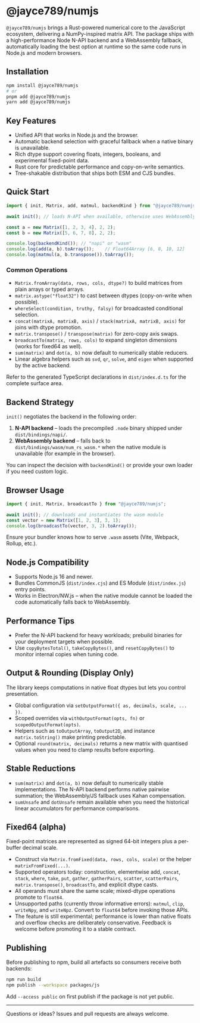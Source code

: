 ﻿# @jayce789/numjs

`@jayce789/numjs` brings a Rust-powered numerical core to the JavaScript ecosystem, delivering a NumPy-inspired matrix API. The package ships with a high-performance Node N-API backend and a WebAssembly fallback, automatically loading the best option at runtime so the same code runs in Node.js and modern browsers.

## Installation
```bash
npm install @jayce789/numjs
# or
pnpm add @jayce789/numjs
yarn add @jayce789/numjs
```

## Key Features
- Unified API that works in Node.js and the browser.
- Automatic backend selection with graceful fallback when a native binary is unavailable.
- Rich dtype support covering floats, integers, booleans, and experimental fixed-point data.
- Rust core for predictable performance and copy-on-write semantics.
- Tree-shakable distribution that ships both ESM and CJS bundles.

## Quick Start
```ts
import { init, Matrix, add, matmul, backendKind } from "@jayce789/numjs";

await init(); // loads N-API when available, otherwise uses WebAssembly

const a = new Matrix([1, 2, 3, 4], 2, 2);
const b = new Matrix([5, 6, 7, 8], 2, 2);

console.log(backendKind()); // "napi" or "wasm"
console.log(add(a, b).toArray());    // Float64Array [6, 8, 10, 12]
console.log(matmul(a, b.transpose()).toArray());
```

### Common Operations
- `Matrix.fromArray(data, rows, cols, dtype?)` to build matrices from plain arrays or typed arrays.
- `matrix.astype("float32")` to cast between dtypes (copy-on-write when possible).
- `whereSelect(condition, truthy, falsy)` for broadcasted conditional selection.
- `concat(matrixA, matrixB, axis)` / `stack(matrixA, matrixB, axis)` for joins with dtype promotion.
- `matrix.transpose()` / `transpose(matrix)` for zero-copy axis swaps.
- `broadcastTo(matrix, rows, cols)` to expand singleton dimensions (works for fixed64 as well).
- `sum(matrix)` and `dot(a, b)` now default to numerically stable reducers.
- Linear algebra helpers such as `svd`, `qr`, `solve`, and `eigen` when supported by the active backend.

Refer to the generated TypeScript declarations in `dist/index.d.ts` for the complete surface area.

## Backend Strategy
`init()` negotiates the backend in the following order:
1. **N-API backend** – loads the precompiled `.node` binary shipped under `dist/bindings/napi/`.
2. **WebAssembly backend** – falls back to `dist/bindings/wasm/num_rs_wasm.*` when the native module is unavailable (for example in the browser).

You can inspect the decision with `backendKind()` or provide your own loader if you need custom logic.

## Browser Usage
```ts
import { init, Matrix, broadcastTo } from "@jayce789/numjs";

await init(); // downloads and instantiates the wasm module
const vector = new Matrix([1, 2, 3], 3, 1);
console.log(broadcastTo(vector, 3, 2).toArray());
```
Ensure your bundler knows how to serve `.wasm` assets (Vite, Webpack, Rollup, etc.).

## Node.js Compatibility
- Supports Node.js 16 and newer.
- Bundles CommonJS (`dist/index.cjs`) and ES Module (`dist/index.js`) entry points.
- Works in Electron/NW.js – when the native module cannot be loaded the code automatically falls back to WebAssembly.

## Performance Tips
- Prefer the N-API backend for heavy workloads; prebuild binaries for your deployment targets when possible.
- Use `copyBytesTotal()`, `takeCopyBytes()`, and `resetCopyBytes()` to monitor internal copies when tuning code.

## Output & Rounding (Display Only)
The library keeps computations in native float dtypes but lets you control presentation.
- Global configuration via `setOutputFormat({ as, decimals, scale, ... })`.
- Scoped overrides via `withOutputFormat(opts, fn)` or `scopedOutputFormat(opts)`.
- Helpers such as `toOutputArray`, `toOutput2D`, and instance `matrix.toString()` make printing predictable.
- Optional `round(matrix, decimals)` returns a new matrix with quantised values when you need to clamp results before exporting.

## Stable Reductions
- `sum(matrix)` and `dot(a, b)` now default to numerically stable implementations. The N-API backend performs native pairwise summation; the WebAssembly/JS fallback uses Kahan compensation.
- `sumUnsafe` and `dotUnsafe` remain available when you need the historical linear accumulators for performance comparisons.

## Fixed64 (alpha)
Fixed-point matrices are represented as signed 64-bit integers plus a per-buffer decimal scale.
- Construct via `Matrix.fromFixed(data, rows, cols, scale)` or the helper `matrixFromFixed(...)`.
- Supported operators today: construction, elementwise add, `concat`, `stack`, `where`, `take`, `put`, `gather`, `gatherPairs`, `scatter`, `scatterPairs`, `matrix.transpose()`, `broadcastTo`, and explicit dtype casts.
- All operands must share the same scale; mixed-dtype operations promote to `float64`.
- Unsupported paths (currently throw informative errors): `matmul`, `clip`, `writeNpy`, and `writeNpz`. Convert to `float64` before invoking those APIs.
- The feature is still experimental; performance is lower than native floats and overflow checks are deliberately conservative. Feedback is welcome before promoting it to a stable contract.

## Publishing
Before publishing to npm, build all artefacts so consumers receive both backends:
```bash
npm run build
npm publish --workspace packages/js
```
Add `--access public` on first publish if the package is not yet public.

---
Questions or ideas? Issues and pull requests are always welcome.
